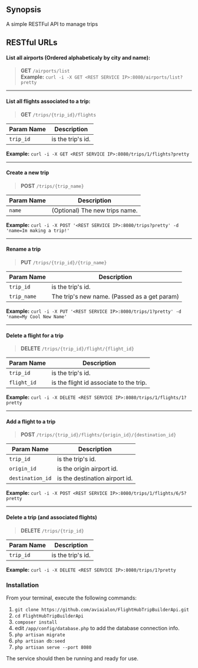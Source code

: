 ## Synopsis
A simple RESTFul API to manage trips

## RESTful URLs
#### List all airports (Ordered alphabeticaly by city and name):<br />

> **GET** `/airports/list`<br />
**Example:** `curl -i -X GET <REST SERVICE IP>:8080/airports/list?pretty`<br />
___

#### List all flights associated to a trip:<br />
> **GET** `/trips/{trip_id}/flights`<br />

| Param Name | Description          |
| ------------- | ----------- |
| `trip_id`      | is the trip's id.|
**Example:** `curl -i -X GET <REST SERVICE IP>:8080/trips/1/flights?pretty`<br />
___

#### Create a new trip<br />
> **POST** `/trips/{trip_name}`<br />

| Param Name | Description          |
| ------------- | ----------- |
| `name`      | (Optional) The new trips name.|
**Example:** `curl -i -X POST '<REST SERVICE IP>:8080/trips?pretty' -d 'name=Im making a trip!'`<br />

___

#### Rename a trip<br />
> **PUT** `/trips/{trip_id}/{trip_name}`<br />

| Param Name | Description          |
| ------------- | ----------- |
| `trip_id`      | is the trip's id.|
| `trip_name`      | The trip's new name. (Passed as a get param)|
**Example:** `curl -i -X PUT '<REST SERVICE IP>:8080/trips/1?pretty' -d 'name=My Cool New Name'`<br />
___

#### Delete a flight for a trip<br />
> **DELETE** `/trips/{trip_id}/flight/{flight_id}`<br />

| Param Name | Description          |
| ------------- | ----------- |                                              
| `trip_id`      | is the trip's id.|
| `flight_id`      | is the flight id associate to the trip.|
**Example:** `curl -i -X DELETE <REST SERVICE IP>:8080/trips/1/flights/1?pretty`<br />
___

#### Add a flight to a trip<br />
> **POST** `/trips/{trip_id}/flights/{origin_id}/{destination_id}`<br />

| Param Name | Description          |
| ------------- | ----------- |
| `trip_id`      | is the trip's id.|
| `origin_id`      | is the origin airport id.|
| `destination_id`      | is the destination airport id.|
**Example:** `curl -i -X POST <REST SERVICE IP>:8080/trips/1/flights/6/5?pretty`<br />
___

#### Delete a trip (and associated flights)<br />
> **DELETE** `/trips/{trip_id}`<br />

| Param Name | Description          |
| ------------- | ----------- |
| `trip_id`      | is the trip's id.|
**Example:** `curl -i -X DELETE <REST SERVICE IP>:8080/trips/1?pretty`<br />


### Installation

From your terminal, execute the following commands:

1. `git clone https://github.com/aviaialon/FlightHubTripBuilderApi.git`
2. `cd FlightHubTripBuilderApi`
3. `composer install`
4. edit `/app/config/database.php` to add the database connection info.
5. `php artisan migrate`
6. `php artisan db:seed`
7. `php artisan serve --port 8080`

The service should then be running and ready for use.
